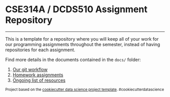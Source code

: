 # CSE314A / DCDS510 Assignment Repository

--------

This is a template for a repository where you will keep all of your work for our programming assignments throughout the semester, instead of having repositories for each assignment. 

Find more details in the documents contained in the `docs/` folder:

1. [Our git workflow](./docs/git.md)
2. [Homework assignments](./docs/assignments/)
3. [Ongoing list of resources](./docs/resources.md)


<p><small>Project based on the <a target="_blank" href="https://drivendata.github.io/cookiecutter-data-science/">cookiecutter data science project template</a>. #cookiecutterdatascience</small></p>
